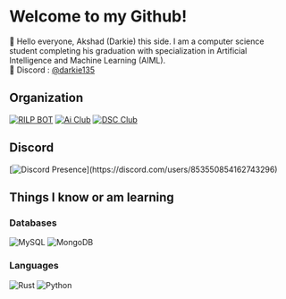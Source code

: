 # Welcome to my Github!

👋 Hello everyone, Akshad (Darkie) this side. I am a computer science student completing his graduation with specialization in Artificial Intelligence and Machine Learning (AIML). <br/>
🔗 Discord : [@darkie135](https://discord.com/users/853550854162743296)

## Organization
[![RILP BOT](https://avatars.githubusercontent.com/u/73837708?s=200&v=4)](https://github.com/RILPBOT)
[![Ai Club](https://avatars.githubusercontent.com/aiclubvitbhopal?s=200&v=4)](https://github.com/aiclubvitbhopal)
[![DSC Club](https://avatars.githubusercontent.com/cdsvitbhopal?s=200&v=4)](https://github.com/cdsvitbhopal)

## Discord
<!--https://lanyard.cnrad.dev/-->
[![Discord Presence](https://lanyard.cnrad.dev/api/853550854162743296?idleMessage=Probably%20doing%20something%20else...)](https://discord.com/users/853550854162743296)

## Things I know or am learning
<!--https://github.com/Ileriayo/markdown-badges-->
### Databases
![MySQL](https://img.shields.io/badge/mysql-%2300f.svg?style=for-the-badge&logo=mysql&logoColor=white)
![MongoDB](https://img.shields.io/badge/MongoDB-4EA94B?style=for-the-badge&logo=mongodb&logoColor=white)

### Languages
![Rust](https://img.shields.io/badge/Rust-000000?style=for-the-badge&logo=rust&logoColor=white)
![Python](https://img.shields.io/badge/python-3670A0?style=for-the-badge&logo=python&logoColor=ffdd54) 
